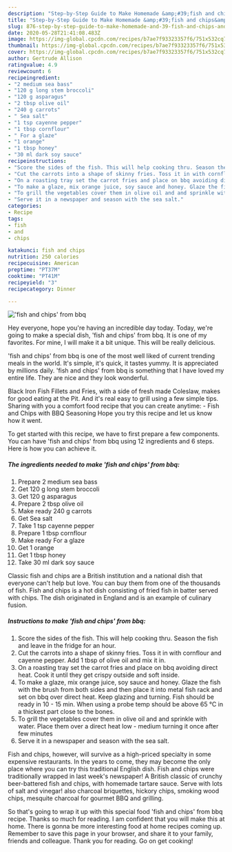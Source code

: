 ```yaml
---
description: "Step-by-Step Guide to Make Homemade &amp;#39;fish and chips&amp;#39; from bbq"
title: "Step-by-Step Guide to Make Homemade &amp;#39;fish and chips&amp;#39; from bbq"
slug: 876-step-by-step-guide-to-make-homemade-and-39-fish-and-chips-and-39-from-bbq
date: 2020-05-28T21:41:08.483Z
image: https://img-global.cpcdn.com/recipes/b7ae7f93323357f6/751x532cq70/fish-and-chips-from-bbq-recipe-main-photo.jpg
thumbnail: https://img-global.cpcdn.com/recipes/b7ae7f93323357f6/751x532cq70/fish-and-chips-from-bbq-recipe-main-photo.jpg
cover: https://img-global.cpcdn.com/recipes/b7ae7f93323357f6/751x532cq70/fish-and-chips-from-bbq-recipe-main-photo.jpg
author: Gertrude Allison
ratingvalue: 4.9
reviewcount: 6
recipeingredient:
- "2 medium sea bass"
- "120 g long stem broccoli"
- "120 g asparagus"
- "2 tbsp olive oil"
- "240 g carrots"
- " Sea salt"
- "1 tsp cayenne pepper"
- "1 tbsp cornflour"
- " For a glaze"
- "1 orange"
- "1 tbsp honey"
- "30 ml dark soy sauce"
recipeinstructions:
- "Score the sides of the fish. This will help cooking thru. Season the fish and leave in the fridge for an hour."
- "Cut the carrots into a shape of skinny fries. Toss it in with cornflour and cayenne pepper. Add 1 tbsp of olive oil and mix it in."
- "On a roasting tray set the carrot fries and place on bbq avoiding direct heat. Cook it until they get crispy outside and soft inside."
- "To make a glaze, mix orange juice, soy sauce and honey. Glaze the fish with the brush from both sides and then place it into metal fish rack and set on bbq over direct heat. Keep glazing and turning. Fish should be ready in 10 - 15 min. When using a probe temp should be above 65 °C in a thickest part close to the bones."
- "To grill the vegetables cover them in olive oil and and sprinkle with water. Place them over a direct heat low - medium turning it once after few minutes"
- "Serve it in a newspaper and season with the sea salt."
categories:
- Recipe
tags:
- fish
- and
- chips

katakunci: fish and chips 
nutrition: 250 calories
recipecuisine: American
preptime: "PT37M"
cooktime: "PT41M"
recipeyield: "3"
recipecategory: Dinner

---
```



![&#39;fish and chips&#39; from bbq](https://img-global.cpcdn.com/recipes/b7ae7f93323357f6/751x532cq70/fish-and-chips-from-bbq-recipe-main-photo.jpg)

Hey everyone, hope you're having an incredible day today. Today, we're going to make a special dish, &#39;fish and chips&#39; from bbq. It is one of my favorites. For mine, I will make it a bit unique. This will be really delicious.

&#39;fish and chips&#39; from bbq is one of the most well liked of current trending meals in the world. It's simple, it's quick, it tastes yummy. It is appreciated by millions daily. &#39;fish and chips&#39; from bbq is something that I have loved my entire life. They are nice and they look wonderful.

Black Iron Fish Fillets and Fries, with a side of fresh made Coleslaw, makes for good eating at the Pit. And it&#39;s real easy to grill using a few simple tips. Sharing with you a comfort food recipe that you can create anytime: - Fish and Chips with BBQ Seasoning Hope you try this recipe and let us know how it went.


To get started with this recipe, we have to first prepare a few components. You can have &#39;fish and chips&#39; from bbq using 12 ingredients and 6 steps. Here is how you can achieve it.

<!--inarticleads1-->

##### The ingredients needed to make &#39;fish and chips&#39; from bbq:

1. Prepare 2 medium sea bass
1. Get 120 g long stem broccoli
1. Get 120 g asparagus
1. Prepare 2 tbsp olive oil
1. Make ready 240 g carrots
1. Get  Sea salt
1. Take 1 tsp cayenne pepper
1. Prepare 1 tbsp cornflour
1. Make ready  For a glaze
1. Get 1 orange
1. Get 1 tbsp honey
1. Take 30 ml dark soy sauce


Classic fish and chips are a British institution and a national dish that everyone can&#39;t help but love. You can buy them from one of the thousands of fish. Fish and chips is a hot dish consisting of fried fish in batter served with chips. The dish originated in England and is an example of culinary fusion. 

<!--inarticleads2-->

##### Instructions to make &#39;fish and chips&#39; from bbq:

1. Score the sides of the fish. This will help cooking thru. Season the fish and leave in the fridge for an hour.
1. Cut the carrots into a shape of skinny fries. Toss it in with cornflour and cayenne pepper. Add 1 tbsp of olive oil and mix it in.
1. On a roasting tray set the carrot fries and place on bbq avoiding direct heat. Cook it until they get crispy outside and soft inside.
1. To make a glaze, mix orange juice, soy sauce and honey. Glaze the fish with the brush from both sides and then place it into metal fish rack and set on bbq over direct heat. Keep glazing and turning. Fish should be ready in 10 - 15 min. When using a probe temp should be above 65 °C in a thickest part close to the bones.
1. To grill the vegetables cover them in olive oil and and sprinkle with water. Place them over a direct heat low - medium turning it once after few minutes
1. Serve it in a newspaper and season with the sea salt.


Fish and chips, however, will survive as a high-priced specialty in some expensive restaurants. In the years to come, they may become the only place where you can try this traditional English dish. Fish and chips were traditionally wrapped in last week&#39;s newspaper! A British classic of crunchy beer-battered fish and chips, with homemade tartare sauce. Serve with lots of salt and vinegar! also charcoal briquettes, hickory chips, smoking wood chips, mesquite charcoal for gourmet BBQ and grilling. 

So that's going to wrap it up with this special food &#39;fish and chips&#39; from bbq recipe. Thanks so much for reading. I am confident that you will make this at home. There is gonna be more interesting food at home recipes coming up. Remember to save this page in your browser, and share it to your family, friends and colleague. Thank you for reading. Go on get cooking!
